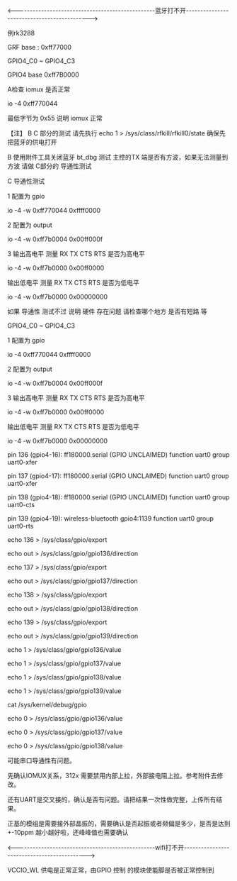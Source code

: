 

<-------------------------------------------------蓝牙打不开-------------------------------------------->

例rk3288

GRF base : 0xff77000

GPIO4_C0 ~ GPIO4_C3

GPIO4 base 0xff7B0000

A检查 iomux 是否正常

io -4  0xff770044

最低字节为 0x55 说明 iomux 正常

【注】 B C 部分的测试 请先执行 echo 1 > /sys/class/rfkill/rfkill0/state 确保先把蓝牙的供电打开

B 使用附件工具关闭蓝牙 bt_dbg 测试 主控的TX 端是否有方波，如果无法测量到 方波 请做 C部分的 导通性测试

C 导通性测试

1 配置为 gpio

io -4  -w 0xff770044 0xffff0000

2 配置为 output

io -4 -w 0xff7b0004 0x00ff000f

3 输出高电平 测量 RX TX CTS RTS 是否为高电平

io -4 -w 0xff7b0000 0x00ff0000

输出低电平 测量 RX TX CTS RTS 是否为低电平

io -4 -w 0xff7b0000 0x00000000

如果 导通性 测试不过 说明 硬件 存在问题 请检查哪个地方 是否有短路 等

GPIO4_C0 ~ GPIO4_C3

1 配置为 gpio

io -4 0xff770044 0xffff0000

2 配置为 output

io -4 -w 0xff7b0004 0x00ff000f

3 输出高电平 测量 RX TX CTS RTS 是否为高电平

io -4 -w 0xff7b0000 0x00ff0000

输出低电平 测量 RX TX CTS RTS 是否为低电平

io -4 -w 0xff7b0000 0x00000000

pin 136 (gpio4-16): ff180000.serial (GPIO UNCLAIMED) function uart0 group uart0-xfer

pin 137 (gpio4-17): ff180000.serial (GPIO UNCLAIMED) function uart0 group uart0-xfer

pin 138 (gpio4-18): ff180000.serial (GPIO UNCLAIMED) function uart0 group uart0-cts

pin 139 (gpio4-19): wireless-bluetooth gpio4:1139 function uart0 group uart0-rts

echo 136 > /sys/class/gpio/export

echo out > /sys/class/gpio/gpio136/direction

echo 137 > /sys/class/gpio/export

echo out > /sys/class/gpio/gpio137/direction

echo 138 > /sys/class/gpio/export

echo out > /sys/class/gpio/gpio138/direction

echo 139 > /sys/class/gpio/export

echo out > /sys/class/gpio/gpio139/direction

echo 1 > /sys/class/gpio/gpio136/value

echo 1 > /sys/class/gpio/gpio137/value

echo 1 > /sys/class/gpio/gpio138/value

echo 1 > /sys/class/gpio/gpio139/value

cat /sys/kernel/debug/gpio

echo 0 > /sys/class/gpio/gpio136/value

echo 0 > /sys/class/gpio/gpio137/value

echo 0 > /sys/class/gpio/gpio138/value

可能串口导通性有问题。

先确认IOMUX关系，312x 需要禁用内部上拉，外部接电阻上拉。参考附件去修改。

还有UART是交叉接的，确认是否有问题。请把结果一次性做完整，上传所有结果。

正基的模组是需要接外部晶振的，需要确认是否起振或者频偏是多少，是否是达到+-10ppm 越小越好啦，还峰峰值也需要确认


<-------------------------------------------------wifi打不开-------------------------------------------->

VCCIO_WL 供电是正常正常，由GPIO 控制
的模块使能脚是否被正常控制到













